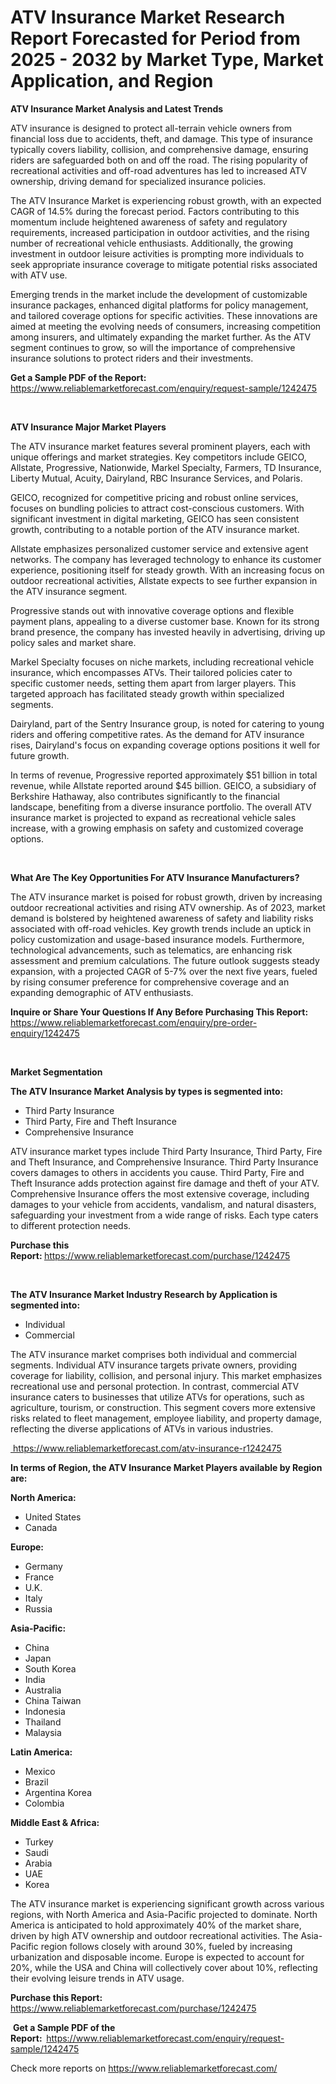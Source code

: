 <p><h1>ATV Insurance Market Research Report Forecasted for Period from 2025 -  2032 by Market Type, Market Application, and Region</h1></p><p><strong>ATV Insurance Market Analysis and Latest Trends</strong></p>
<p><p>ATV insurance is designed to protect all-terrain vehicle owners from financial loss due to accidents, theft, and damage. This type of insurance typically covers liability, collision, and comprehensive damage, ensuring riders are safeguarded both on and off the road. The rising popularity of recreational activities and off-road adventures has led to increased ATV ownership, driving demand for specialized insurance policies.</p><p>The ATV Insurance Market is experiencing robust growth, with an expected CAGR of 14.5% during the forecast period. Factors contributing to this momentum include heightened awareness of safety and regulatory requirements, increased participation in outdoor activities, and the rising number of recreational vehicle enthusiasts. Additionally, the growing investment in outdoor leisure activities is prompting more individuals to seek appropriate insurance coverage to mitigate potential risks associated with ATV use.</p><p>Emerging trends in the market include the development of customizable insurance packages, enhanced digital platforms for policy management, and tailored coverage options for specific activities. These innovations are aimed at meeting the evolving needs of consumers, increasing competition among insurers, and ultimately expanding the market further. As the ATV segment continues to grow, so will the importance of comprehensive insurance solutions to protect riders and their investments.</p></p>
<p><strong>Get a Sample PDF of the Report:&nbsp;</strong> <a href="https://www.reliablemarketforecast.com/enquiry/request-sample/1242475?utm_campaign=3350&utm_medium=2&utm_source=Github&utm_content=ia&utm_term=10032025&utm_id=atv-insurance">https://www.reliablemarketforecast.com/enquiry/request-sample/1242475</a></p>
<p>&nbsp;</p>
<p><strong>ATV Insurance Major Market Players</strong></p>
<p><p>The ATV insurance market features several prominent players, each with unique offerings and market strategies. Key competitors include GEICO, Allstate, Progressive, Nationwide, Markel Specialty, Farmers, TD Insurance, Liberty Mutual, Acuity, Dairyland, RBC Insurance Services, and Polaris.</p><p>GEICO, recognized for competitive pricing and robust online services, focuses on bundling policies to attract cost-conscious customers. With significant investment in digital marketing, GEICO has seen consistent growth, contributing to a notable portion of the ATV insurance market.</p><p>Allstate emphasizes personalized customer service and extensive agent networks. The company has leveraged technology to enhance its customer experience, positioning itself for steady growth. With an increasing focus on outdoor recreational activities, Allstate expects to see further expansion in the ATV insurance segment.</p><p>Progressive stands out with innovative coverage options and flexible payment plans, appealing to a diverse customer base. Known for its strong brand presence, the company has invested heavily in advertising, driving up policy sales and market share.</p><p>Markel Specialty focuses on niche markets, including recreational vehicle insurance, which encompasses ATVs. Their tailored policies cater to specific customer needs, setting them apart from larger players. This targeted approach has facilitated steady growth within specialized segments.</p><p>Dairyland, part of the Sentry Insurance group, is noted for catering to young riders and offering competitive rates. As the demand for ATV insurance rises, Dairyland's focus on expanding coverage options positions it well for future growth.</p><p>In terms of revenue, Progressive reported approximately $51 billion in total revenue, while Allstate reported around $45 billion. GEICO, a subsidiary of Berkshire Hathaway, also contributes significantly to the financial landscape, benefiting from a diverse insurance portfolio. The overall ATV insurance market is projected to expand as recreational vehicle sales increase, with a growing emphasis on safety and customized coverage options.</p></p>
<p>&nbsp;</p>
<p><strong>What Are The Key Opportunities For ATV Insurance Manufacturers?</strong></p>
<p><p>The ATV insurance market is poised for robust growth, driven by increasing outdoor recreational activities and rising ATV ownership. As of 2023, market demand is bolstered by heightened awareness of safety and liability risks associated with off-road vehicles. Key growth trends include an uptick in policy customization and usage-based insurance models. Furthermore, technological advancements, such as telematics, are enhancing risk assessment and premium calculations. The future outlook suggests steady expansion, with a projected CAGR of 5-7% over the next five years, fueled by rising consumer preference for comprehensive coverage and an expanding demographic of ATV enthusiasts.</p></p>
<p><strong>Inquire or Share Your Questions If Any Before Purchasing This Report:</strong> <a href="https://www.reliablemarketforecast.com/enquiry/pre-order-enquiry/1242475?utm_campaign=3350&utm_medium=2&utm_source=Github&utm_content=ia&utm_term=10032025&utm_id=atv-insurance">https://www.reliablemarketforecast.com/enquiry/pre-order-enquiry/1242475</a></p>
<p>&nbsp;</p>
<p><strong>Market Segmentation</strong></p>
<p><strong>The ATV Insurance Market Analysis by types is segmented into:</strong></p>
<p><ul><li>Third Party Insurance</li><li>Third Party, Fire and Theft Insurance</li><li>Comprehensive Insurance</li></ul></p>
<p><p>ATV insurance market types include Third Party Insurance, Third Party, Fire and Theft Insurance, and Comprehensive Insurance. Third Party Insurance covers damages to others in accidents you cause. Third Party, Fire and Theft Insurance adds protection against fire damage and theft of your ATV. Comprehensive Insurance offers the most extensive coverage, including damages to your vehicle from accidents, vandalism, and natural disasters, safeguarding your investment from a wide range of risks. Each type caters to different protection needs.</p></p>
<p><strong>Purchase this Report:&nbsp;</strong><a href="https://www.reliablemarketforecast.com/purchase/1242475?utm_campaign=3350&utm_medium=2&utm_source=Github&utm_content=ia&utm_term=10032025&utm_id=atv-insurance">https://www.reliablemarketforecast.com/purchase/1242475</a></p>
<p>&nbsp;</p>
<p><strong>The ATV Insurance Market Industry Research by Application is segmented into:</strong></p>
<p><ul><li>Individual</li><li>Commercial</li></ul></p>
<p><p>The ATV insurance market comprises both individual and commercial segments. Individual ATV insurance targets private owners, providing coverage for liability, collision, and personal injury. This market emphasizes recreational use and personal protection. In contrast, commercial ATV insurance caters to businesses that utilize ATVs for operations, such as agriculture, tourism, or construction. This segment covers more extensive risks related to fleet management, employee liability, and property damage, reflecting the diverse applications of ATVs in various industries.</p></p>
<p><a href="https://www.reliablemarketforecast.com/atv-insurance-r1242475?utm_campaign=3350&utm_medium=2&utm_source=Github&utm_content=ia&utm_term=10032025&utm_id=atv-insurance">&nbsp;https://www.reliablemarketforecast.com/atv-insurance-r1242475</a></p>
<p><strong>In terms of Region, the ATV Insurance Market Players available by Region are:</strong></p>
<p>
    <p> <strong> North America: </strong>
        <ul>
            <li>United States</li>
            <li>Canada</li>
        </ul>
        </p> 
    <p> <strong> Europe: </strong>
        <ul>
            <li>Germany</li>
            <li>France</li>
            <li>U.K.</li>
            <li>Italy</li>
            <li>Russia</li>
        </ul>
        </p> 
    <p> <strong> Asia-Pacific: </strong>
        <ul>
            <li>China</li>
            <li>Japan</li>
            <li>South Korea</li>
            <li>India</li>
            <li>Australia</li>
            <li>China Taiwan</li>
            <li>Indonesia</li>
            <li>Thailand</li>
            <li>Malaysia</li>
        </ul>
        </p> 
    <p> <strong> Latin America: </strong>
        <ul>
            <li>Mexico</li>
            <li>Brazil</li>
            <li>Argentina Korea</li>
            <li>Colombia</li>
        </ul>
        </p> 
    <p> <strong> Middle East & Africa: </strong>
        <ul>
            <li>Turkey</li>
            <li>Saudi</li>
            <li>Arabia</li>
            <li>UAE</li>
            <li>Korea</li>
        </ul>
    </p>
    </p>
<p><p>The ATV insurance market is experiencing significant growth across various regions, with North America and Asia-Pacific projected to dominate. North America is anticipated to hold approximately 40% of the market share, driven by high ATV ownership and outdoor recreational activities. The Asia-Pacific region follows closely with around 30%, fueled by increasing urbanization and disposable income. Europe is expected to account for 20%, while the USA and China will collectively cover about 10%, reflecting their evolving leisure trends in ATV usage.</p></p>
<p><strong>Purchase this Report: </strong><a href="https://www.reliablemarketforecast.com/purchase/1242475?utm_campaign=3350&utm_medium=2&utm_source=Github&utm_content=ia&utm_term=10032025&utm_id=atv-insurance">https://www.reliablemarketforecast.com/purchase/1242475</a></p>
<p>&nbsp;<strong>Get a Sample PDF of the Report:&nbsp;&nbsp;</strong><a href="https://www.reliablemarketforecast.com/enquiry/request-sample/1242475?utm_campaign=3350&utm_medium=2&utm_source=Github&utm_content=ia&utm_term=10032025&utm_id=atv-insurance">https://www.reliablemarketforecast.com/enquiry/request-sample/1242475</a></p>
<p><strong></strong></p>
<p>Check more reports on <a href="https://www.reliablemarketforecast.com/?utm_campaign=3350&utm_medium=2&utm_source=Github&utm_content=ia&utm_term=10032025&utm_id=atv-insurance">https://www.reliablemarketforecast.com/</a></p>
